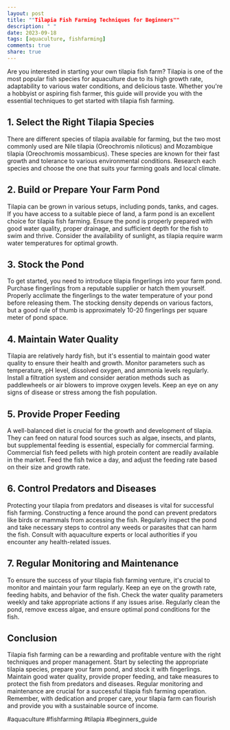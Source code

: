 ```yaml
---
layout: post
title: ""Tilapia Fish Farming Techniques for Beginners""
description: " "
date: 2023-09-18
tags: [aquaculture, fishfarming]
comments: true
share: true
---
```


Are you interested in starting your own tilapia fish farm? Tilapia is one of the most popular fish species for aquaculture due to its high growth rate, adaptability to various water conditions, and delicious taste. Whether you're a hobbyist or aspiring fish farmer, this guide will provide you with the essential techniques to get started with tilapia fish farming.

## 1. Select the Right Tilapia Species

There are different species of tilapia available for farming, but the two most commonly used are Nile tilapia (Oreochromis niloticus) and Mozambique tilapia (Oreochromis mossambicus). These species are known for their fast growth and tolerance to various environmental conditions. Research each species and choose the one that suits your farming goals and local climate.

## 2. Build or Prepare Your Farm Pond

Tilapia can be grown in various setups, including ponds, tanks, and cages. If you have access to a suitable piece of land, a farm pond is an excellent choice for tilapia fish farming. Ensure the pond is properly prepared with good water quality, proper drainage, and sufficient depth for the fish to swim and thrive. Consider the availability of sunlight, as tilapia require warm water temperatures for optimal growth.

## 3. Stock the Pond

To get started, you need to introduce tilapia fingerlings into your farm pond. Purchase fingerlings from a reputable supplier or hatch them yourself. Properly acclimate the fingerlings to the water temperature of your pond before releasing them. The stocking density depends on various factors, but a good rule of thumb is approximately 10-20 fingerlings per square meter of pond space.

## 4. Maintain Water Quality

Tilapia are relatively hardy fish, but it's essential to maintain good water quality to ensure their health and growth. Monitor parameters such as temperature, pH level, dissolved oxygen, and ammonia levels regularly. Install a filtration system and consider aeration methods such as paddlewheels or air blowers to improve oxygen levels. Keep an eye on any signs of disease or stress among the fish population.

## 5. Provide Proper Feeding

A well-balanced diet is crucial for the growth and development of tilapia. They can feed on natural food sources such as algae, insects, and plants, but supplemental feeding is essential, especially for commercial farming. Commercial fish feed pellets with high protein content are readily available in the market. Feed the fish twice a day, and adjust the feeding rate based on their size and growth rate.

## 6. Control Predators and Diseases

Protecting your tilapia from predators and diseases is vital for successful fish farming. Constructing a fence around the pond can prevent predators like birds or mammals from accessing the fish. Regularly inspect the pond and take necessary steps to control any weeds or parasites that can harm the fish. Consult with aquaculture experts or local authorities if you encounter any health-related issues.

## 7. Regular Monitoring and Maintenance

To ensure the success of your tilapia fish farming venture, it's crucial to monitor and maintain your farm regularly. Keep an eye on the growth rate, feeding habits, and behavior of the fish. Check the water quality parameters weekly and take appropriate actions if any issues arise. Regularly clean the pond, remove excess algae, and ensure optimal pond conditions for the fish.

## Conclusion

Tilapia fish farming can be a rewarding and profitable venture with the right techniques and proper management. Start by selecting the appropriate tilapia species, prepare your farm pond, and stock it with fingerlings. Maintain good water quality, provide proper feeding, and take measures to protect the fish from predators and diseases. Regular monitoring and maintenance are crucial for a successful tilapia fish farming operation. Remember, with dedication and proper care, your tilapia farm can flourish and provide you with a sustainable source of income.

#aquaculture #fishfarming #tilapia #beginners_guide